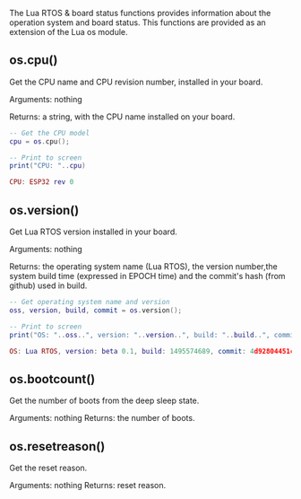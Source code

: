 The Lua RTOS & board status functions provides information about the operation system and board status. This functions are provided as an extension of the Lua os module.

## os.cpu()

Get the CPU name and CPU revision number, installed in your board.

Arguments: nothing

Returns: a string, with the CPU name installed on your board.

```lua
-- Get the CPU model
cpu = os.cpu();

-- Print to screen
print("CPU: "..cpu)
```

```lua
CPU: ESP32 rev 0
```

## os.version()

Get Lua RTOS version installed in your board.

Arguments: nothing

Returns: the operating system name (Lua RTOS), the version number,the system build time (expressed in EPOCH time) and the commit's hash (from github) used in build.

```lua
-- Get operating system name and version
oss, version, build, commit = os.version();

-- Print to screen
print("OS: "..oss..", version: "..version..", build: "..build..", commit: "..commit)
```

```lua
OS: Lua RTOS, version: beta 0.1, build: 1495574689, commit: 4d92804451cbec7d3ad545c66a92ffab35c63871
```

## os.bootcount()

Get the number of boots from the deep sleep state.

Arguments: nothing
Returns: the number of boots.

## os.resetreason()

Get the reset reason.

Arguments: nothing
Returns: reset reason.